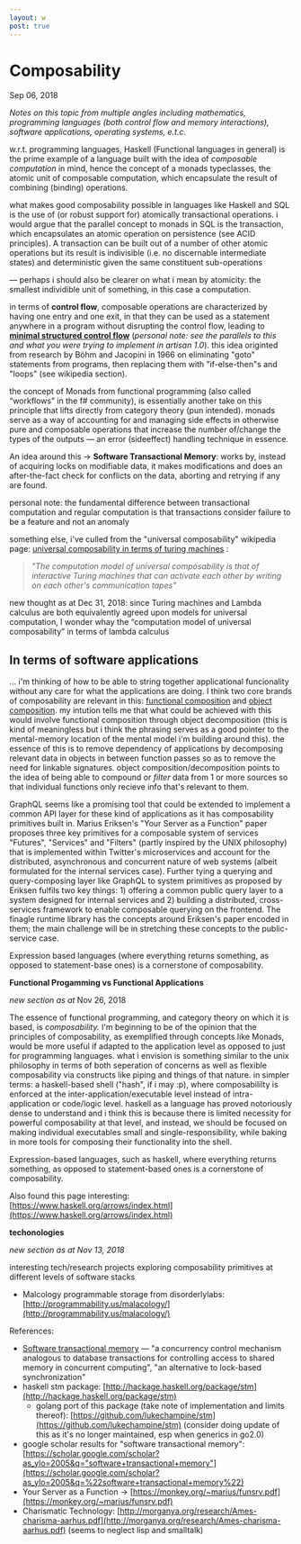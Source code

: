 ```yaml
---
layout: w
post: true
---
```

# Composability

Sep 06, 2018

*Notes on this topic from multiple angles including mathematics, programming languages (both control flow and memory interactions), software applications, operating systems, e.t.c.*

w.r.t. programming languages, Haskell (Functional languages in general) is the prime example of a language built with the idea of *composable computation* in mind, hence the concept of a monads typeclasses, the atomic unit of composable computation, which encapsulate the result of combining (binding) operations. 

what makes good composability possible in languages like Haskell and SQL is the use of (or robust support for) atomically transactional operations. i would argue that the parallel concept to monads in SQL is the transaction, which encapsulates an atomic operation on persistence (see ACID principles). A transaction can be built out of a number of other atomic operations but its result is indivisible (i.e. no discernable intermediate states) and deterministic given the same constituent sub-operations

— perhaps i should also be clearer on what i mean by atomicity: the smallest individible unit of something, in this case a computation. 

in terms of **control flow**, composable operations are characterized by having one entry and one exit, in that they can be used as a statement anywhere in a program without disrupting the control flow, leading to **[minimal structured control flow](https://en.wikipedia.org/wiki/Control_flow#Minimal_structured_control_flow)**  (*personal note: see the parallels to this and what you were trying to implement in artisan 1.0*). this idea originted from research by Böhm and Jacopini in 1966 on eliminating "goto" statements from programs, then replacing them with "if-else-then"s and "loops" (see wikipedia section). 

the concept of Monads from functional programming (also called “workflows” in the f# community), is essentially another take on this principle that lifts directly from category theory (pun intended). monads serve as a way of accounting for and managing side effects in otherwise pure and composable operations that increase the number of/change the types of the outputs — an error (sideeffect) handling technique in essence.

An idea around this → **Software Transactional Memory**: works by, instead of acquiring locks on modifiable data, it makes modifications and does an after-the-fact check for conflicts on the data, aborting and retrying if any are found. 

personal note: the fundamental difference between transactional computation and regular computation is that transactions consider failure to be a feature and not an anomaly

something else, i've culled from the "universal composability" wikipedia page: [universal composability in terms of turing machines](https://en.wikipedia.org/wiki/Universal_composability#Computation_model) :

> *"The computation model of universal composability is that of interactive Turing machines that can activate each other by writing on each other's communication tapes"*

new thought as at Dec 31, 2018: since Turing machines and Lambda calculus are both equivalently agreed upon models for universal computation, I wonder whay the “computation model of universal composability” in terms of lambda calculus

## In terms of software applications

... i'm thinking of how to be able to string together applicational funcionality without any care for what the applications are doing. I think two core brands of composability are relevant in this: [functional composition](https://en.wikipedia.org/wiki/Function_composition_(computer_science)) and [object composition](https://en.wikipedia.org/wiki/Object_composition). my intution tells me that what could be achieved with this would involve functional composition through object decomposition (this is kind of meaningless but i think the phrasing serves as a good pointer to the mental-memory location of the mental model i'm building around this). the essence of this is to remove dependency of applications by decomposing relevant data in objects in between function passes so as to remove the need for linkable signatures. object composition/decomposition points to the idea of being able to compound or *filter* data from 1 or more sources so that individual functions only recieve info that's relevant to them.

GraphQL seems like a promising tool that could be extended to implement a common API layer for these kind of applications as it has composability primitives built in. Marius Eriksen's "Your Server as a Function" paper proposes three key primitives for a composable system of services "Futures", "Services" and "Filters" (partly inspired by the UNIX philosophy) that is implemented within Twitter's microservices and account for the distributed, asynchronous and concurrent nature of web systems (albeit formulated for the internal services case). Further tying a querying and query-composing layer like GraphQL to system primitives as proposed by Eriksen fulfils two key things: 1) offering a common public query layer to a system designed for internal services and 2) building a distributed, cross-services framework to enable composable querying on the frontend. The finagle runtime library has the concepts around Eriksen's paper encoded in them; the main challenge will be in stretching these concepts to the public-service case. 

Expression based languages (where everything returns something, as opposed to statement-base ones) is a cornerstone of composability.

**Functional Progamming vs Functional Applications**

*new section as at* Nov 26, 2018

The essence of functional programming, and category theory on which it is based, is *composability.* I'm beginning to be of the opinion that the principles of composability, as exemplified through concepts like Monads, would be more useful if adapted to the application level as opposed to just for programming languages. what i envision is something similar to the unix philosophy in terms of both seperation of concerns as well as flexible composability via constructs like piping and things of that nature. in simpler terms: a haskell-based shell ("hash", if i may :p), where composabililty is enforced at the inter-application/executable level instead of intra-application or  code/logic level. haskell as a language has proved notoriously dense to understand and i think this is because there is limited necessity for powerful composability at that level, and instead, we should be focused on making individual executables small and single-responsibility, while baking in more tools for composing their functionality into the shell.

Expression-based languages, such as haskell, where everything returns something, as opposed to statement-based ones is a cornerstone of composability.

Also found this page interesting: [https://www.haskell.org/arrows/index.html](https://www.haskell.org/arrows/index.html)

**techonologies** 

*new section as at Nov 13, 2018*

interesting tech/research projects exploring composability primitives at different levels of software stacks

- Malcology programmable storage from disorderlylabs: [http://programmability.us/malacology/](http://programmability.us/malacology/)

References:

- [Software transactional memory](https://en.wikipedia.org/wiki/Software_transactional_memory#Composable_operations) — "a concurrency control mechanism analogous to database transactions for controlling access to shared memory in concurrent computing", "an alternative to lock-based synchronization"
- haskell stm package: [http://hackage.haskell.org/package/stm](http://hackage.haskell.org/package/stm)
    - golang port of this package (take note of implementation and limits thereof): [https://github.com/lukechampine/stm](https://github.com/lukechampine/stm) (consider doing update of this as it's no longer maintained, esp when generics in go2.0)
- google scholar results for "software transactional memory": [https://scholar.google.com/scholar?as_ylo=2005&q="software+transactional+memory"](https://scholar.google.com/scholar?as_ylo=2005&q=%22software+transactional+memory%22)
- Your Server as a Function → [https://monkey.org/~marius/funsrv.pdf](https://monkey.org/~marius/funsrv.pdf)
- Charismatic Technology:  [http://morganya.org/research/Ames-charisma-aarhus.pdf](http://morganya.org/research/Ames-charisma-aarhus.pdf) (seems to neglect lisp and smalltalk)
